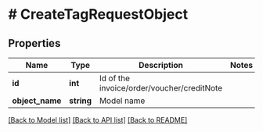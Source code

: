 # # CreateTagRequestObject

## Properties

Name | Type | Description | Notes
------------ | ------------- | ------------- | -------------
**id** | **int** | Id of the invoice/order/voucher/creditNote |
**object_name** | **string** | Model name |

[[Back to Model list]](../../README.md#models) [[Back to API list]](../../README.md#endpoints) [[Back to README]](../../README.md)
